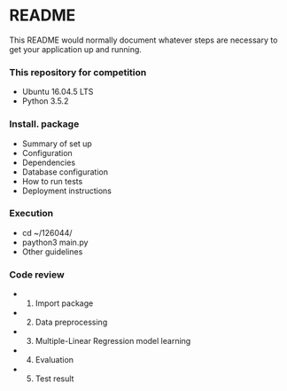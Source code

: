 # README #

This README would normally document whatever steps are necessary to get your application up and running.

### This repository for competition ###

* Ubuntu 16.04.5 LTS
* Python 3.5.2

### Install. package ###

* Summary of set up
* Configuration
* Dependencies
* Database configuration
* How to run tests
* Deployment instructions

### Execution ###

* cd ~/126044/
* paython3 main.py 
* Other guidelines


### Code review ###

* 1. Import package
* 2. Data preprocessing
* 3. Multiple-Linear Regression model learning
* 4. Evaluation
* 5. Test result